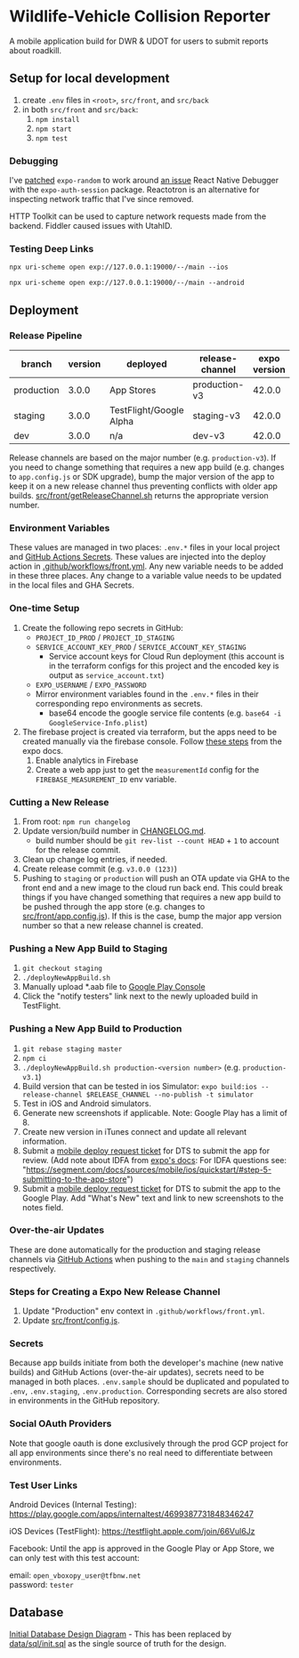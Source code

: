 # Wildlife-Vehicle Collision Reporter

A mobile application build for DWR & UDOT for users to submit reports about roadkill.

## Setup for local development

1. create `.env` files in `<root>`, `src/front`, and `src/back`
1. in both `src/front` and `src/back`:
   1. `npm install`
   1. `npm start`
   1. `npm test`

### Debugging

I've [patched](src/front/patches/expo-random+11.2.0.patch) `expo-random` to work around [an issue](https://github.com/expo/expo/pull/10298) React Native Debugger with the `expo-auth-session` package. Reactotron is an alternative for inspecting network traffic that I've since removed.

HTTP Toolkit can be used to capture network requests made from the backend. Fiddler caused issues with UtahID.

### Testing Deep Links

`npx uri-scheme open exp://127.0.0.1:19000/--/main --ios`

`npx uri-scheme open exp://127.0.0.1:19000/--/main --android`

## Deployment

### Release Pipeline

| branch     | version | deployed                | release-channel | expo version |
| ---------- | ------- | ----------------------- | --------------- | ------------ |
| production | 3.0.0   | App Stores              | production-v3   | 42.0.0       |
| staging    | 3.0.0   | TestFlight/Google Alpha | staging-v3      | 42.0.0       |
| dev        | 3.0.0   | n/a                     | dev-v3          | 42.0.0       |

Release channels are based on the major number (e.g. `production-v3`). If you need to change something that requires a new app build (e.g. changes to `app.config.js` or SDK upgrade), bump the major version of the app to keep it on a new release channel thus preventing conflicts with older app builds. [src/front/getReleaseChannel.sh](src/front/getReleaseChannel.sh) returns the appropriate version number.

### Environment Variables

These values are managed in two places: `.env.*` files in your local project and [GitHub Actions Secrets](https://github.com/agrc/roadkill-mobile/settings/secrets/actions). These values are injected into the deploy action in [.github/workflows/front.yml](.github/workflows/front.yml). Any new variable needs to be added in these three places. Any change to a variable value needs to be updated in the local files and GHA Secrets.

### One-time Setup

1. Create the following repo secrets in GitHub:
   - `PROJECT_ID_PROD` / `PROJECT_ID_STAGING`
   - `SERVICE_ACCOUNT_KEY_PROD` / `SERVICE_ACCOUNT_KEY_STAGING`
     - Service account keys for Cloud Run deployment (this account is in the terraform configs for this project and the encoded key is output as `service_account.txt`)
   - `EXPO_USERNAME` / `EXPO_PASSWORD`
   - Mirror environment variables found in the `.env.*` files in their corresponding repo environments as secrets.
     - base64 encode the google service file contents (e.g. `base64 -i GoogleService-Info.plist`)
1. The firebase project is created via terraform, but the apps need to be created manually via the firebase console. Follow [these steps](https://docs.expo.io/guides/setup-native-firebase/#android) from the expo docs.
   1. Enable analytics in Firebase
   1. Create a web app just to get the `measurementId` config for the `FIREBASE_MEASUREMENT_ID` env variable.

### Cutting a New Release

1. From root: `npm run changelog`
1. Update version/build number in [CHANGELOG.md](CHANGELOG.md).
   - build number should be `git rev-list --count HEAD` + `1` to account for the release commit.
1. Clean up change log entries, if needed.
1. Create release commit (e.g. `v3.0.0 (123)`)
1. Pushing to `staging` or `production` will push an OTA update via GHA to the front end and a new image to the cloud run back end. This could break things if you have changed something that requires a new app build to be pushed through the app store (e.g. changes to [src/front/app.config.js](src/front/app.config.js)). If this is the case, bump the major app version number so that a new release channel is created.

### Pushing a New App Build to Staging

1. `git checkout staging`
1. `./deployNewAppBuild.sh`
1. Manually upload \*.aab file to [Google Play Console](https://play.google.com/console/u/1/developers/6377537875100906890/app/4972434106866476517/bundle-explorer)
1. Click the "notify testers" link next to the newly uploaded build in TestFlight.

### Pushing a New App Build to Production

1. `git rebase staging master`
1. `npm ci`
1. `./deployNewAppBuild.sh production-<version number>` (e.g. `production-v3.1`)
1. Build version that can be tested in ios Simulator: `expo build:ios --release-channel $RELEASE_CHANNEL --no-publish -t simulator`
1. Test in iOS and Android simulators.
1. Generate new screenshots if applicable. Note: Google Play has a limit of 8.
1. Create new version in iTunes connect and update all relevant information.
1. Submit a [mobile deploy request ticket](https://utah.service-now.com/nav_to.do?uri=%2Fcom.glideapp.servicecatalog_cat_item_view.do%3Fv%3D1%26sysparm_id%3D360c377f13bcb640d6017e276144b056%26sysparm_link_parent%3D0b596c5c1321a240abab7e776144b056%26sysparm_catalog%3De0d08b13c3330100c8b837659bba8fb4%26sysparm_catalog_view%3Dcatalog_default) for DTS to submit the app for review. (Add note about IDFA from [expo's docs](https://docs.expo.io/versions/latest/distribution/app-stores/#ios-specific-guidelines): For IDFA questions see: "https://segment.com/docs/sources/mobile/ios/quickstart/#step-5-submitting-to-the-app-store")
1. Submit a [mobile deploy request ticket](https://utah.service-now.com/nav_to.do?uri=%2Fcom.glideapp.servicecatalog_cat_item_view.do%3Fv%3D1%26sysparm_id%3D360c377f13bcb640d6017e276144b056%26sysparm_link_parent%3D0b596c5c1321a240abab7e776144b056%26sysparm_catalog%3De0d08b13c3330100c8b837659bba8fb4%26sysparm_catalog_view%3Dcatalog_default) for DTS to submit the app to the Google Play. Add "What's New" text and link to new screenshots to the notes field.

### Over-the-air Updates

These are done automatically for the production and staging release channels via [GitHub Actions](.github/workflows/front.yml) when pushing to the `main` and `staging` channels respectively.

### Steps for Creating a Expo New Release Channel

1. Update "Production" env context in `.github/workflows/front.yml`.
1. Update [src/front/config.js](src/front/config.js).

### Secrets

Because app builds initiate from both the developer's machine (new native builds) and GitHub Actions (over-the-air updates), secrets need to be managed in both places. `.env.sample` should be duplicated and populated to `.env`, `.env.staging`, `.env.production`. Corresponding secrets are also stored in environments in the GitHub repository.

### Social OAuth Providers

Note that google oauth is done exclusively through the prod GCP project for all app environments since there's no real need to differentiate between environments.

### Test User Links

Android Devices (Internal Testing): https://play.google.com/apps/internaltest/4699387731848346247

iOS Devices (TestFlight): https://testflight.apple.com/join/66Vul6Jz

Facebook: Until the app is approved in the Google Play or App Store, we can only test with this test account:

email: `open_vboxopy_user@tfbnw.net`  
password: `tester`

## Database

[Initial Database Design Diagram](https://lucid.app/lucidchart/invitations/accept/inv_f10797af-5cd4-49d3-a527-c5c72f39cb45?viewport_loc=-171%2C-103%2C2586%2C1780%2C0_0) - This has been replaced by [data/sql/init.sql](data/sql/init.sql) as the single source of truth for the design.
